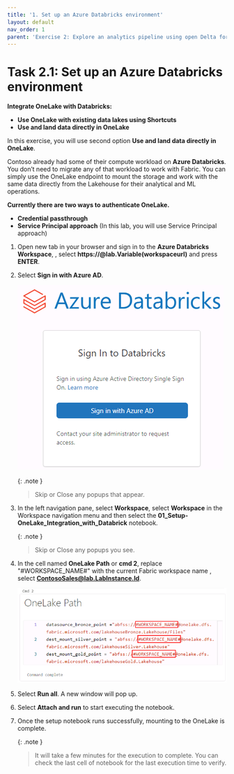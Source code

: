 ```yaml
---
title: '1. Set up an Azure Databricks environment'
layout: default
nav_order: 1
parent: 'Exercise 2: Explore an analytics pipeline using open Delta format and Azure Databricks Delta Live Tables'
---
```


# Task 2.1: Set up an Azure Databricks environment

**Integrate OneLake with Databricks:**

- **Use OneLake with existing data lakes using Shortcuts**
- **Use and land data directly in OneLake**

In this exercise, you will use second option **Use and land data directly in OneLake**.

Contoso already had some of their compute workload on **Azure Databricks**. You don’t need to migrate any of that workload to work with Fabric. You can simply use the OneLake endpoint to mount the storage and work with the same data directly from the Lakehouse for their analytical and ML operations.

**Currently there are two ways to authenticate OneLake.**
	
- **Credential passthrough**
- **Service Principal approach** (In this lab, you will use Service Principal approach)

1. Open new tab in your browser and sign in to the **Azure Databricks Workspace**, , select **https://@lab.Variable(workspaceurl)** and press **ENTER**.

2. Select **Sign in with Azure AD**.
	
    ![task-2.1.new7.png](../media/instructions240153/task-2.1.new7.png)

    {: .note }
    > Skip or Close any popups that appear.

3. In the left navigation pane, select **Workspace**, select **Workspace** in the Workspace navigation menu and then select the **01_Setup-OneLake_Integration_with_Databrick** notebook.

    {: .note }
    > Skip or Close any popups you see.

4. In the cell named **OneLake Path** or **cmd 2**, replace "#WORKSPACE_NAME#" with the current Fabric workspace name , select **ContosoSales@lab.LabInstance.Id**.

	![Select Workflows](../media/instructions240153/task-2.1.7.png)

5. Select **Run all**. A new window will pop up.

6. Select **Attach and run** to start executing the notebook.

7. Once the setup notebook runs successfully, mounting to the OneLake is complete.

    {: .note }
    > It will take a few minutes for the execution to complete. You can check the last cell of notebook for the last execution time to verify.
